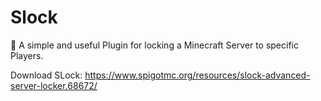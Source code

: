 # Slock
🔐 A simple and useful Plugin for locking a Minecraft Server to specific Players.

Download SLock: https://www.spigotmc.org/resources/slock-advanced-server-locker.68672/
